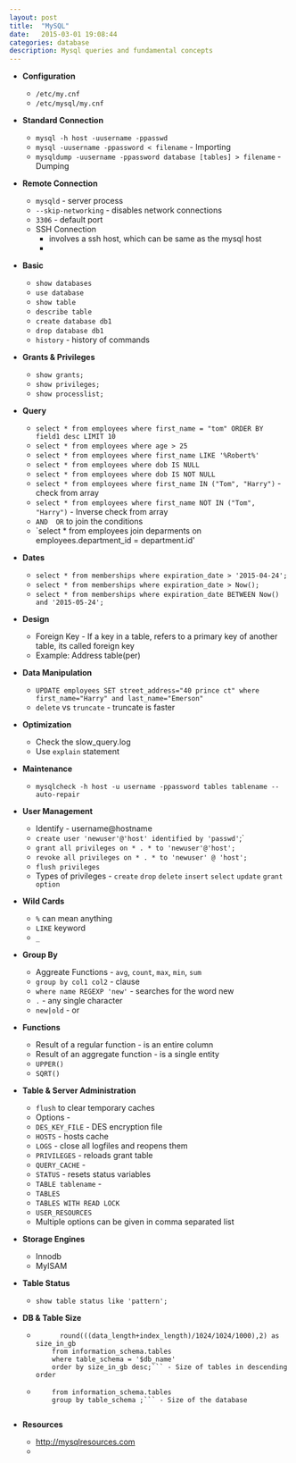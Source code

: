 ```yaml
---
layout: post
title:  "MySQL"
date:   2015-03-01 19:08:44
categories: database
description: Mysql queries and fundamental concepts
---
```


* __Configuration__
  * `/etc/my.cnf`
  * `/etc/mysql/my.cnf`

* __Standard Connection__
  * `mysql -h host -uusername -ppasswd`
  * `mysql -uusername -ppassword < filename` - Importing
  * `mysqldump -uusername -ppassword database [tables] > filename` - Dumping

* __Remote Connection__
  * `mysqld` - server process
  * `--skip-networking` - disables network connections
  * `3306` - default port
  * SSH Connection
    * involves a ssh host, which can be same as the mysql host
    * 

* __Basic__
  * `show databases`
  * `use database`
  * `show table`
  * `describe table`
  * `create database db1`
  * `drop database db1`
  * `history` - history of commands

* __Grants & Privileges__
  * `show grants;`
  * `show privileges;`
  * `show processlist;`

* __Query__
  * `select * from employees where first_name = "tom" ORDER BY field1 desc LIMIT 10`
  * `select * from employees where age > 25`
  * `select * from employees where first_name LIKE '%Robert%'`
  * `select * from employees where dob IS NULL`
  * `select * from employees where dob IS NOT NULL`
  * `select * from employees where first_name IN ("Tom", "Harry")` - check from array 
  * `select * from employees where first_name NOT IN ("Tom", "Harry")` - Inverse check from array
  * `AND  OR` to join the conditions
  * `select * from employees join deparments on employees.department_id = department.id'

* __Dates__
  * `select * from memberships where expiration_date > '2015-04-24';`
  * `select * from memberships where expiration_date > Now();`
  * `select * from memberships where expiration_date BETWEEN Now() and '2015-05-24';`

* __Design__
  * Foreign Key - If a key in a table, refers to a primary key of another table, its called foreign key
  * Example: Address table(per)

* __Data Manipulation__
  * `UPDATE employees SET street_address="40 prince ct" where first_name="Harry" and last_name="Emerson"`
  * `delete` vs `truncate` - truncate is faster

* __Optimization__
  * Check the slow_query.log
  * Use `explain` statement

* __Maintenance__
  * `mysqlcheck -h host -u username -ppassword tables tablename --auto-repair`

* __User Management__
  * Identify - username@hostname
  * `create user 'newuser'@'host' identified by 'passwd'`;`
  * `grant all privileges on * . * to 'newuser'@'host';`
  * `revoke all privileges on * . * to 'newuser' @ 'host';`
  * `flush privileges`
  * Types of privileges - `create` `drop` `delete` `insert` `select` `update` `grant option`

* __Wild Cards__
  * `%` can mean anything
  * `LIKE` keyword
  * `_`
* __Group By__
  * Aggreate Functions - `avg`, `count`, `max`, `min`, `sum`
  * `group by col1 col2` - clause
  * `where name REGEXP 'new'` - searches for the word new
  * `.` - any single character
  * `new|old` - or 

* __Functions__
  * Result of a regular function - is an entire column
  * Result of an aggregate function - is a single entity
  * `UPPER()`
  * `SQRT()`

* __Table & Server Administration__
  * `flush` to clear temporary caches
  * Options - 
  * `DES_KEY_FILE` - DES encryption file
  * `HOSTS` - hosts cache
  * `LOGS` - close all logfiles and reopens them
  * `PRIVILEGES` - reloads grant table
  * `QUERY_CACHE` - 
  * `STATUS` - resets status variables
  * `TABLE tablename` - 
  * `TABLES`
  * `TABLES WITH READ LOCK`
  * `USER_RESOURCES`
  * Multiple options can be given in comma separated list

* __Storage Engines__
  * Innodb
  * MyISAM

* __Table Status__
  * `show table status like 'pattern';`
  
* __DB & Table Size__
  * ```select table_name as "Table",
          round(((data_length+index_length)/1024/1024/1000),2) as size_in_gb
        from information_schema.tables
        where table_schema = '$db_name'
        order by size_in_gb desc;``` - Size of tables in descending order
  * ```select table_schema "Data Base Name", sum( data_length + index_length ) / 1024 / 1024 "Data Base Size in MB" 
        from information_schema.tables 
        group by table_schema ;``` - Size of the database


* __Resources__
  * http://mysqlresources.com
  * 
